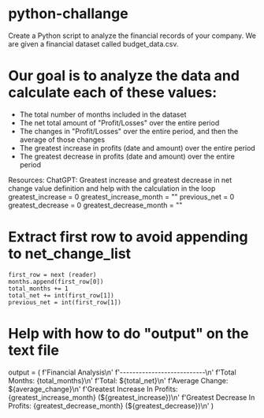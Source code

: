 # python-challange

Create a Python script to analyze the financial records of your company. We are given a financial dataset called budget_data.csv. 

# Our goal is to analyze the data and calculate each of these values:
- The total number of months included in the dataset
- The net total amount of "Profit/Losses" over the entire period
- The changes in "Profit/Losses" over the entire period, and then the average of those changes
- The greatest increase in profits (date and amount) over the entire period
- The greatest decrease in profits (date and amount) over the entire period

Resources:
ChatGPT: 
Greatest increase and greatest decrease in net change value definition and help with the calculation in the loop
greatest_increase = 0
greatest_increase_month = ""
previous_net = 0
greatest_decrease = 0
greatest_decrease_month = ""
 # Extract first row to avoid appending to net_change_list
    first_row = next (reader)
    months.append(first_row[0])
    total_months += 1
    total_net += int(first_row[1])
    previous_net = int(first_row[1])
# Help with how to do "output" on the text file
output = (
    f'Financial Analysis\n'
    f'---------------------------\n'
    f'Total Months: {total_months}\n'
    f'Total: ${total_net}\n'
    f'Average Change: ${average_change}\n'
    f'Greatest Increase In Profits: {greatest_increase_month} (${greatest_increase})\n'
    f'Greatest Decrease In Profits: {greatest_decrease_month} (${greatest_decrease})\n'
)